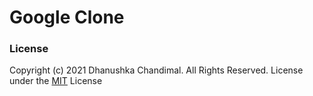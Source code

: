 # Google Clone

### License
Copyright (c) 2021 Dhanushka Chandimal. All Rights Reserved.
License under the [MIT](LICENSE.txt) License